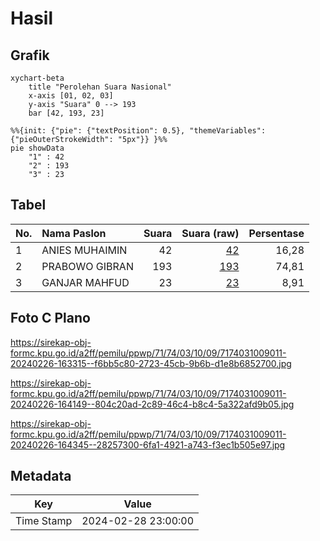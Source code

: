 # Hasil

## Grafik

```mermaid
xychart-beta
    title "Perolehan Suara Nasional"
    x-axis [01, 02, 03]
    y-axis "Suara" 0 --> 193
    bar [42, 193, 23]
```

```mermaid
%%{init: {"pie": {"textPosition": 0.5}, "themeVariables": {"pieOuterStrokeWidth": "5px"}} }%%
pie showData
    "1" : 42
    "2" : 193
    "3" : 23
```

## Tabel

| No. | Nama Paslon    | Suara | Suara (raw) | Persentase |
|:--- |:-------------- | -----:| -----------:| ----------:|
| 1   | ANIES MUHAIMIN | 42    | [42][p-1]   | 16,28      |
| 2   | PRABOWO GIBRAN | 193   | [193][p-2]  | 74,81      |
| 3   | GANJAR MAHFUD  | 23    | [23][p-3]   | 8,91       |


[p-1]: https://github.com/gigit-pemilu/pemilu-2024/blob/main/pilpres/hitung-suara/sub/71-sulawesi-utara/sub/74-kota-kotamobagu/sub/03-kotamobagu-selatan/sub/1009-pobundayan/sub/011-tps/sub/paslon-1.txt
[p-2]: https://github.com/gigit-pemilu/pemilu-2024/blob/main/pilpres/hitung-suara/sub/71-sulawesi-utara/sub/74-kota-kotamobagu/sub/03-kotamobagu-selatan/sub/1009-pobundayan/sub/011-tps/sub/paslon-2.txt
[p-3]: https://github.com/gigit-pemilu/pemilu-2024/blob/main/pilpres/hitung-suara/sub/71-sulawesi-utara/sub/74-kota-kotamobagu/sub/03-kotamobagu-selatan/sub/1009-pobundayan/sub/011-tps/sub/paslon-3.txt

## Foto C Plano

https://sirekap-obj-formc.kpu.go.id/a2ff/pemilu/ppwp/71/74/03/10/09/7174031009011-20240226-163315--f6bb5c80-2723-45cb-9b6b-d1e8b6852700.jpg

https://sirekap-obj-formc.kpu.go.id/a2ff/pemilu/ppwp/71/74/03/10/09/7174031009011-20240226-164149--804c20ad-2c89-46c4-b8c4-5a322afd9b05.jpg

https://sirekap-obj-formc.kpu.go.id/a2ff/pemilu/ppwp/71/74/03/10/09/7174031009011-20240226-164345--28257300-6fa1-4921-a743-f3ec1b505e97.jpg


## Metadata

| Key        | Value               |
| ---------- | ------------------- |
| Time Stamp | 2024-02-28 23:00:00 |



